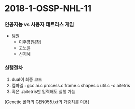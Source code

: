 # 2018-1-OSSP-NHL-11
### 인공지능 vs 사용자 테트리스 게임

* 팀원
  * 이주영(팀장)
  * 고노윤
  * 신지혜

### 실행절차
1. dual이 최종 코드
2. 컴파일 : gcc ai.c process.c frame.c shapes.c util.c -o aitetris
3. 혹은 ./aitetris만 입력해도 실행 가능

(Genetic 폴더의 GEN055.txt의 가중치를 이용)
